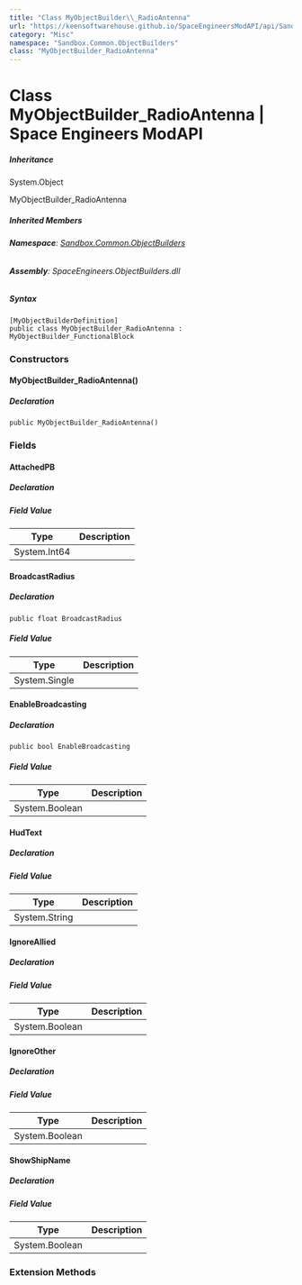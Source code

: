 ```yaml
---
title: "Class MyObjectBuilder\\_RadioAntenna"
url: "https://keensoftwarehouse.github.io/SpaceEngineersModAPI/api/Sandbox.Common.ObjectBuilders.MyObjectBuilder_RadioAntenna.html"
category: "Misc"
namespace: "Sandbox.Common.ObjectBuilders"
class: "MyObjectBuilder_RadioAntenna"
---
```


# Class MyObjectBuilder\_RadioAntenna | Space Engineers ModAPI

##### Inheritance

System.Object

MyObjectBuilder\_RadioAntenna

##### Inherited Members

###### **Namespace**: [Sandbox.Common.ObjectBuilders](https://keensoftwarehouse.github.io/SpaceEngineersModAPI/api/Sandbox.Common.ObjectBuilders.html)

###### **Assembly**: SpaceEngineers.ObjectBuilders.dll

##### Syntax

```
[MyObjectBuilderDefinition]
public class MyObjectBuilder_RadioAntenna : MyObjectBuilder_FunctionalBlock
```

### Constructors

#### MyObjectBuilder\_RadioAntenna()

##### Declaration

```
public MyObjectBuilder_RadioAntenna()
```

### Fields

#### AttachedPB

##### Declaration

##### Field Value

| Type | Description |
| --- | --- |
| System.Int64 |     |

#### BroadcastRadius

##### Declaration

```
public float BroadcastRadius
```

##### Field Value

| Type | Description |
| --- | --- |
| System.Single |     |

#### EnableBroadcasting

##### Declaration

```
public bool EnableBroadcasting
```

##### Field Value

| Type | Description |
| --- | --- |
| System.Boolean |     |

#### HudText

##### Declaration

##### Field Value

| Type | Description |
| --- | --- |
| System.String |     |

#### IgnoreAllied

##### Declaration

##### Field Value

| Type | Description |
| --- | --- |
| System.Boolean |     |

#### IgnoreOther

##### Declaration

##### Field Value

| Type | Description |
| --- | --- |
| System.Boolean |     |

#### ShowShipName

##### Declaration

##### Field Value

| Type | Description |
| --- | --- |
| System.Boolean |     |

### Extension Methods